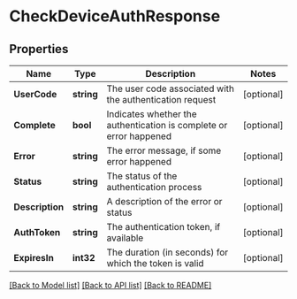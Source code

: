 # CheckDeviceAuthResponse

## Properties

Name | Type | Description | Notes
------------ | ------------- | ------------- | -------------
**UserCode** | **string** | The user code associated with the authentication request | [optional] 
**Complete** | **bool** | Indicates whether the authentication is complete or error happened | [optional] 
**Error** | **string** | The error message, if some error happened | [optional] 
**Status** | **string** | The status of the authentication process | [optional] 
**Description** | **string** | A description of the error or status | [optional] 
**AuthToken** | **string** | The authentication token, if available | [optional] 
**ExpiresIn** | **int32** | The duration (in seconds) for which the token is valid | [optional] 

[[Back to Model list]](../README.md#documentation-for-models) [[Back to API list]](../README.md#documentation-for-api-endpoints) [[Back to README]](../README.md)


